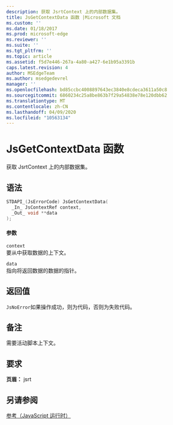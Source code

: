 ```yaml
---
description: 获取 JsrtContext 上的内部数据集。
title: JsGetContextData 函数 |Microsoft 文档
ms.custom: ''
ms.date: 01/18/2017
ms.prod: microsoft-edge
ms.reviewer: ''
ms.suite: ''
ms.tgt_pltfrm: ''
ms.topic: article
ms.assetid: f5d7e446-267a-4a80-a427-6e1b95a3391b
caps.latest.revision: 4
author: MSEdgeTeam
ms.author: msedgedevrel
manager: ''
ms.openlocfilehash: bd85ccbc4008897643ec3840e8cdeca3611a50c8
ms.sourcegitcommit: 6860234c25a8be863b7f29a54838e78e120dbb62
ms.translationtype: MT
ms.contentlocale: zh-CN
ms.lasthandoff: 04/09/2020
ms.locfileid: "10563134"
---
```

# JsGetContextData 函数
获取 JsrtContext 上的内部数据集。  
  
## 语法  
  
```cpp  
STDAPI_(JsErrorCode) JsGetContextData(  
  _In_ JsContextRef context,  
  _Out_ void **data  
);  
```  
  
#### 参数  
 `context`  
 要从中获取数据的上下文。  
  
 `data`  
 指向将返回数据的数据的指针。  
  
## 返回值  
 `JsNoError`如果操作成功，则为代码，否则为失败代码。  
  
## 备注  
 需要活动脚本上下文。  
  
## 要求  
 **页眉：** jsrt  
  
## 另请参阅  
 [参考（JavaScript 运行时）](../chakra-hosting/reference-javascript-runtime.md)
